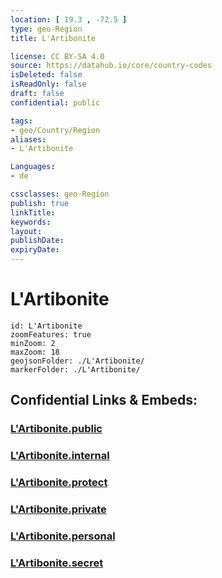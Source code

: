 ```yaml
---
location: [ 19.3 , -72.5 ] 
type: geo-Region
title: L'Artibonite

license: CC BY-SA 4.0
source: https://datahub.io/core/country-codes
isDeleted: false
isReadOnly: false
draft: false
confidential: public

tags:
- geo/Country/Region
aliases:
- L'Artibonite

Languages:
- de

cssclasses: geo-Region
publish: true
linkTitle: 
keywords: 
layout: 
publishDate: 
expiryDate: 
---
```


# L'Artibonite

```leaflet
id: L'Artibonite
zoomFeatures: true 
minZoom: 2 
maxZoom: 18
geojsonFolder: ./L'Artibonite/
markerFolder: ./L'Artibonite/
```


## Confidential Links & Embeds: 

### [L'Artibonite.public](/_public/\Earth\Continent\America~Caribbean\Haiti\Departments~HaitiL'Artibonite.public.md) 

### [L'Artibonite.internal](/_internal/\Earth\Continent\America~Caribbean\Haiti\Departments~HaitiL'Artibonite.internal.md) 

### [L'Artibonite.protect](/_protect/\Earth\Continent\America~Caribbean\Haiti\Departments~HaitiL'Artibonite.protect.md) 

### [L'Artibonite.private](/_private/\Earth\Continent\America~Caribbean\Haiti\Departments~HaitiL'Artibonite.private.md) 

### [L'Artibonite.personal](/_personal/\Earth\Continent\America~Caribbean\Haiti\Departments~HaitiL'Artibonite.personal.md) 

### [L'Artibonite.secret](/_secret/\Earth\Continent\America~Caribbean\Haiti\Departments~HaitiL'Artibonite.secret.md)


